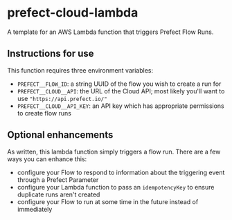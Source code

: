 # prefect-cloud-lambda

A template for an AWS Lambda function that triggers Prefect Flow Runs.

## Instructions for use

This function requires three environment variables:
- `PREFECT__FLOW_ID`: a string UUID of the flow you wish to create a run for
- `PREFECT__CLOUD__API`: the URL of the Cloud API; most likely you'll want to use `"https://api.prefect.io/"`
- `PREFECT__CLOUD__API_KEY`: an API key which has appropriate permissions to create flow runs

## Optional enhancements

As written, this lambda function simply triggers a flow run.  There are a few ways you can enhance this:

- configure your Flow to respond to information about the triggering event through a Prefect Parameter
- configure your Lambda function to pass an `idempotencyKey` to ensure duplicate runs aren't created
- configure your Flow to run at some time in the future instead of immediately
